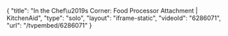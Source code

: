 {
    "title": "In the Chef\u2019s Corner: Food Processor Attachment | KitchenAid",
    "type": "solo",
    "layout": "iframe-static",
    "videoId": "6286071",
    "url": "\/tvpembed\/6286071"
}
